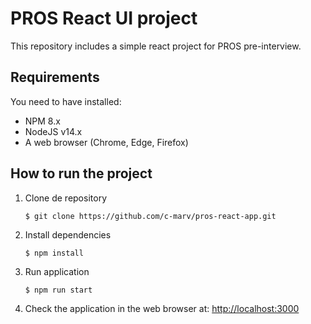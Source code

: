 # PROS React UI project

This repository includes a simple react project for PROS pre-interview.

## Requirements
You need to have installed:
- NPM 8.x
- NodeJS v14.x
- A web browser (Chrome, Edge, Firefox)

## How to run the project
1. Clone de repository
    ```shell
    $ git clone https://github.com/c-marv/pros-react-app.git
    ```
2. Install dependencies
    ```shell
    $ npm install
    ```
3. Run application
    ```shell
    $ npm run start
    ```
4. Check the application in the web browser at: [http://localhost:3000](http://localhost:3000/)